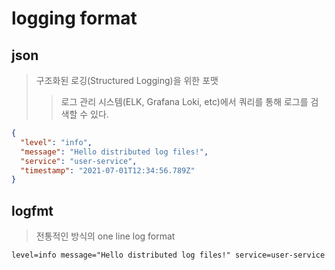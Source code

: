 # logging format

## json

> 구조화된 로깅(Structured Logging)을 위한 포맷
>
> > 로그 관리 시스템(ELK, Grafana Loki, etc)에서 쿼리를 통해 로그를 검색할 수 있다.

```json
{
  "level": "info",
  "message": "Hello distributed log files!",
  "service": "user-service",
  "timestamp": "2021-07-01T12:34:56.789Z"
}
```

## logfmt

> 전통적인 방식의 one line log format

```txt
level=info message="Hello distributed log files!" service=user-service timestamp=2021-07-01T12:34:56.789Z
```
